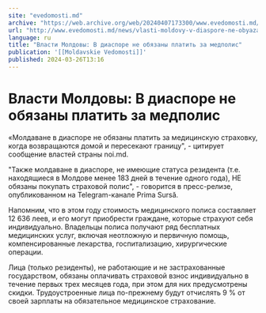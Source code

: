 ```yaml
---
site: "evedomosti.md"
archive: "https://web.archive.org/web/20240407173300/www.evedomosti.md/news/vlasti-moldovy-v-diaspore-ne-obyazany-platit-za-medpolis"
url: "http://www.evedomosti.md/news/vlasti-moldovy-v-diaspore-ne-obyazany-platit-za-medpolis"
language: ru
title: "Власти Молдовы: В диаспоре не обязаны платить за медполис"
publication: '[[Moldavskie Vedomosti]]'
published: 2024-03-26T13:16
---
```


# Власти Молдовы: В диаспоре не обязаны платить за медполис

«Молдаване в диаспоре не обязаны платить за медицинскую страховку, когда возвращаются домой и пересекают границу", - цитирует сообщение властей страны noi.md.

"Также молдаване в диаспоре, не имеющие статуса резидента (т.е. находящиеся в Молдове менее 183 дней в течение одного года), НЕ обязаны покупать страховой полис", - говорится в пресс-релизе, опубликованном на Telegram-канале Prima Sursă.

Напомним, что в этом году стоимость медицинского полиса составляет 12 636 леев, и его могут приобрести граждане, которые страхуют себя индивидуально. Владельцы полиса получают ряд бесплатных медицинских услуг, включая неотложную и первичную помощь, компенсированные лекарства, госпитализацию, хирургические операции.

Лица (только резиденты), не работающие и не застрахованные государством, обязаны оплачивать страховой взнос индивидуально в течение первых трех месяцев года, при этом для них предусмотрены скидки. Трудоустроенные лица по-прежнему будут отчислять 9 % от своей зарплаты на обязательное медицинское страхование.